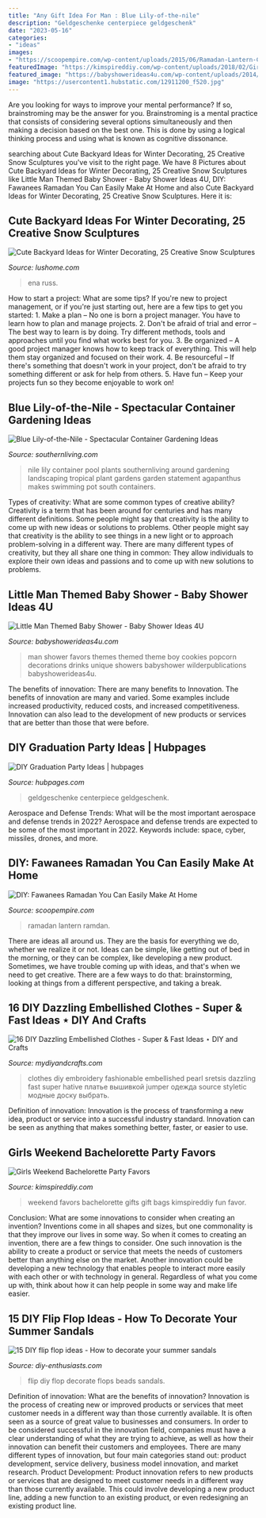 ```yaml
---
title: "Any Gift Idea For Man : Blue Lily-of-the-nile"
description: "Geldgeschenke centerpiece geldgeschenk"
date: "2023-05-16"
categories:
- "ideas"
images:
- "https://scoopempire.com/wp-content/uploads/2015/06/Ramadan-Lantern-Craft-Ideas-For-Kids_021.jpg"
featuredImage: "https://kimspireddiy.com/wp-content/uploads/2018/02/Girls-Weekend-Bachelorette-Party-Favors-1.jpg"
featured_image: "https://babyshowerideas4u.com/wp-content/uploads/2014/07/little-man-favors.jpg"
image: "https://usercontent1.hubstatic.com/12911200_f520.jpg"
---
```



Are you looking for ways to improve your mental performance? If so, brainstroming may be the answer for you. Brainstroming is a mental practice that consists of considering several options simultaneously and then making a decision based on the best one. This is done by using a logical thinking process and using what is known as cognitive dissonance.

	

		
searching about Cute Backyard Ideas for Winter Decorating, 25 Creative Snow Sculptures you've visit to the right page. We have 8 Pictures about Cute Backyard Ideas for Winter Decorating, 25 Creative Snow Sculptures like Little Man Themed Baby Shower - Baby Shower Ideas 4U, DIY: Fawanees Ramadan You Can Easily Make At Home and also Cute Backyard Ideas for Winter Decorating, 25 Creative Snow Sculptures. Here it is:
		
    
## Cute Backyard Ideas For Winter Decorating, 25 Creative Snow Sculptures

<img loading=lazy src="https://www.lushome.com/wp-content/uploads/2013/01/winter-decorating-backyard-ideas-snow-sculptures-25.jpg" onerror="this.onerror=null;this.src='https://tse1.mm.bing.net/th?id=OIP.A7OvJDArmKJmRhLJ72rDRQHaJ4&amp;pid=15.1';" alt="Cute Backyard Ideas for Winter Decorating, 25 Creative Snow Sculptures">

_Source: lushome.com_

>ena russ. 

	

How to start a project: What are some tips?
If you're new to project management, or if you're just starting out, here are a few tips to get you started: 1. Make a plan – No one is born a project manager. You have to learn how to plan and manage projects. 2. Don't be afraid of trial and error – The best way to learn is by doing. Try different methods, tools and approaches until you find what works best for you. 3. Be organized – A good project manager knows how to keep track of everything. This will help them stay organized and focused on their work. 4. Be resourceful – If there's something that doesn't work in your project, don't be afraid to try something different or ask for help from others. 5. Have fun – Keep your projects fun so they become enjoyable to work on!

    
## Blue Lily-of-the-Nile - Spectacular Container Gardening Ideas

<img loading=lazy src="http://img1.southernliving.timeinc.net/sites/default/files/styles/story_card_hero/public/image/2015/12/main/gabepo021020540.jpg?itok=i2dAAwm-" onerror="this.onerror=null;this.src='https://tse1.mm.bing.net/th?id=OIP.-M0Erk56enqU_aq8vCKzPgHaEK&amp;pid=15.1';" alt="Blue Lily-of-the-Nile - Spectacular Container Gardening Ideas">

_Source: southernliving.com_

>nile lily container pool plants southernliving around gardening landscaping tropical plant gardens garden statement agapanthus makes swimming pot south containers. 

	

Types of creativity: What are some common types of creative ability?
Creativity is a term that has been around for centuries and has many different definitions. Some people might say that creativity is the ability to come up with new ideas or solutions to problems. Other people might say that creativity is the ability to see things in a new light or to approach problem-solving in a different way. There are many different types of creativity, but they all share one thing in common: They allow individuals to explore their own ideas and passions and to come up with new solutions to problems.

    
## Little Man Themed Baby Shower - Baby Shower Ideas 4U

<img loading=lazy src="https://babyshowerideas4u.com/wp-content/uploads/2014/07/little-man-favors.jpg" onerror="this.onerror=null;this.src='https://tse1.mm.bing.net/th?id=OIP.TAjtx7xzzR3q4aj_2LDuKwHaE6&amp;pid=15.1';" alt="Little Man Themed Baby Shower - Baby Shower Ideas 4U">

_Source: babyshowerideas4u.com_

>man shower favors themes themed theme boy cookies popcorn decorations drinks unique showers babyshower wilderpublications babyshowerideas4u. 

	

The benefits of innovation: There are many benefits to Innovation.
The benefits of innovation are many and varied. Some examples include increased productivity, reduced costs, and increased competitiveness. Innovation can also lead to the development of new products or services that are better than those that were before.

    
## DIY Graduation Party Ideas | Hubpages

<img loading=lazy src="https://usercontent1.hubstatic.com/12911200_f520.jpg" onerror="this.onerror=null;this.src='https://tse2.mm.bing.net/th?id=OIP.r47RUdw7PpLAZSN42hz90QHaNJ&amp;pid=15.1';" alt="DIY Graduation Party Ideas | hubpages">

_Source: hubpages.com_

>geldgeschenke centerpiece geldgeschenk. 

	

Aerospace and Defense Trends: What will be the most important aerospace and defense trends in 2022?
Aerospace and defense trends are expected to be some of the most important in 2022. Keywords include: space, cyber, missiles, drones, and more.

    
## DIY: Fawanees Ramadan You Can Easily Make At Home

<img loading=lazy src="https://scoopempire.com/wp-content/uploads/2015/06/Ramadan-Lantern-Craft-Ideas-For-Kids_021.jpg" onerror="this.onerror=null;this.src='https://tse3.mm.bing.net/th?id=OIP.bg62nMawAqSXV_tRfIawCgHaFj&amp;pid=15.1';" alt="DIY: Fawanees Ramadan You Can Easily Make At Home">

_Source: scoopempire.com_

>ramadan lantern ramdan. 

	

There are ideas all around us. They are the basis for everything we do, whether we realize it or not. Ideas can be simple, like getting out of bed in the morning, or they can be complex, like developing a new product. Sometimes, we have trouble coming up with ideas, and that's when we need to get creative. There are a few ways to do that: brainstorming, looking at things from a different perspective, and taking a break.

    
## 16 DIY Dazzling Embellished Clothes - Super &amp; Fast Ideas ⋆ DIY And Crafts

<img loading=lazy src="https://www.mydiyandcrafts.com/wp-content/uploads/2018/07/DIY-Fashionable-Clothes-Ideas.jpg" onerror="this.onerror=null;this.src='https://tse1.mm.bing.net/th?id=OIP.O6whA7IEDgrvgmoNrilx4AHaLH&amp;pid=15.1';" alt="16 DIY Dazzling Embellished Clothes - Super &amp; Fast Ideas ⋆ DIY and Crafts">

_Source: mydiyandcrafts.com_

>clothes diy embroidery fashionable embellished pearl sretsis dazzling fast super hative платье вышивкой jumper одежда source styletic модные доску выбрать. 

	

Definition of innovation:
Innovation is the process of transforming a new idea, product or service into a successful industry standard. Innovation can be seen as anything that makes something better, faster, or easier to use.

    
## Girls Weekend Bachelorette Party Favors

<img loading=lazy src="https://kimspireddiy.com/wp-content/uploads/2018/02/Girls-Weekend-Bachelorette-Party-Favors-1.jpg" onerror="this.onerror=null;this.src='https://tse3.mm.bing.net/th?id=OIP.MaDNwQvFVxuYU5Hph_iIOwHaPH&amp;pid=15.1';" alt="Girls Weekend Bachelorette Party Favors">

_Source: kimspireddiy.com_

>weekend favors bachelorette gifts gift bags kimspireddiy fun favor. 

	

Conclusion: What are some innovations to consider when creating an invention?
Inventions come in all shapes and sizes, but one commonality is that they improve our lives in some way. So when it comes to creating an invention, there are a few things to consider. One such innovation is the ability to create a product or service that meets the needs of customers better than anything else on the market. Another innovation could be developing a new technology that enables people to interact more easily with each other or with technology in general. Regardless of what you come up with, think about how it can help people in some way and make life easier.

    
## 15 DIY Flip Flop Ideas - How To Decorate Your Summer Sandals

<img loading=lazy src="http://www.diy-enthusiasts.com/wp-content/uploads/2014/05/diy-flip-flops-ideas-decorate-with-beads-chains.jpg" onerror="this.onerror=null;this.src='https://tse3.mm.bing.net/th?id=OIP.nVHjH0G2FT-6RSg099qfiwHaLH&amp;pid=15.1';" alt="15 DIY flip flop ideas - How to decorate your summer sandals">

_Source: diy-enthusiasts.com_

>flip diy flop decorate flops beads sandals. 

	

Definition of innovation: What are the benefits of innovation?
Innovation is the process of creating new or improved products or services that meet customer needs in a different way than those currently available. It is often seen as a source of great value to businesses and consumers. In order to be considered successful in the innovation field, companies must have a clear understanding of what they are trying to achieve, as well as how their innovation can benefit their customers and employees. There are many different types of innovation, but four main categories stand out: product development, service delivery, business model innovation, and market research. Product Development: Product innovation refers to new products or services that are designed to meet customer needs in a different way than those currently available. This could involve developing a new product line, adding a new function to an existing product, or even redesigning an existing product line.

